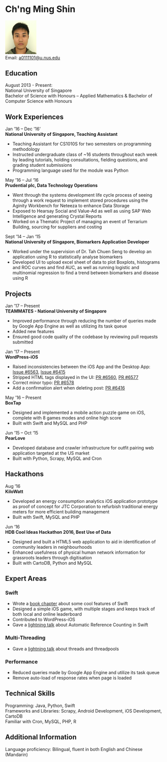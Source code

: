 # Ch'ng Ming Shin

<img src="Ch'ngMingShin.png" width="100" /><br>
Email: [a0111101@u.nus.edu](a0111101@u.nus.edu)

## Education

August 2013 - Present: <br>
National University of Singapore <br>
Bachelor of Science with Honours – Applied Mathematics & Bachelor of Computer Science with Honours


## Work Experiences

Jan ’16 – Dec '16'<br>
**National University of Singapore, Teaching Assistant**
* Teaching Assistant for CS1010S for two semesters on programming methodology
* Instructed undergraduate class of ~16 students throughout each week by leading tutorials, holding consultations, fielding questions, and grading student submissions
* Programming language used for the module was Python

May ’16 – Jul ‘16<br>
**Prudential plc, Data Technology Operations**
* Went through the systems development life cycle process of seeing through a work request to implement stored procedures using the Aginity Workbench for Neteeza to enhance Data Storage
* Exposed to Hearsay Social and Value-Ad as well as using SAP Web Intelligence and generating Crystal Reports
* Worked on a Thematic Project of managing an event of Terrarium Building, sourcing for suppliers and costing

Sept ’14 – Jan ‘15<br>
**National University of Singapore, Biomarkers Application Developer**
* Worked under the supervision of Dr. Tah Chuen Seng to develop an application using R to statistically analyse biomarkers
* Developed UI to upload excel sheet of data to plot Boxplots, histograms and ROC curves and find AUC, as well as running logistic and multinomial regression to find a trend between biomarkers and disease using R


## Projects

Jan ’17 – Present<br>
**TEAMMATES - National University of Singapore**
* Improved performance through reducing the number of queries made by Google App Engine as well as utilizing its task queue
* Added new features
* Ensured good code quality of the codebase by reviewing pull requests submitted

Jan ’17 – Present<br>
**WordPress-iOS**
* Raised inconsistencies between the iOS App and the Desktop App: [Issue #6563](https://github.com/wordpress-mobile/WordPress-iOS/issues/6563), [Issue #6415](https://github.com/wordpress-mobile/WordPress-iOS/issues/6415)
* Stripped HTML tags displayed in the UI: [PR #6560](https://github.com/wordpress-mobile/WordPress-iOS/pull/6560), [PR #6577](https://github.com/wordpress-mobile/WordPress-iOS/pull/6577) 
* Correct minor typo: [PR #6578](https://github.com/wordpress-mobile/WordPress-iOS/pull/6578)
* Add a confirmation alert when deleting post: [PR #6416](https://github.com/wordpress-mobile/WordPress-iOS/pull/6416)

May ’16 – Present<br>
**BoxTap**
* Designed and implemented a mobile action puzzle game on iOS, complete with 8 games modes and online high score
* Built with Swift and MySQL and PHP

Jun ’15 – Oct ‘15<br>
**PearLove**
* Developed database and crawler infrastructure for outfit pairing web application targeted at the US market
* Built with Python, Scrapy, MySQL and Cron


## Hackathons

Aug ’16<br>
**KiloWatt**
* Developed an energy consumption analytics iOS application prototype as proof of concept for JTC Corporation to refurbish traditional energy meters for more efficient building management
* Built with Swift, MySQL and PHP

Jun ‘16<br>
**HDB Cool Ideas Hackathon 2016, Best Use of Data**
* Designed and built a HTML5 web application to aid in identification of community leaders in neighbourhoods
* Enhanced usefulness of physical human network information for grassroots leaders through digitisation
* Built with CartoDB, Python and MySQL


## Expert Areas

### Swift
* Wrote a [book chapter](https://github.com/ablyx/learningresources/blob/swift/contents/swift/welcome-to-swift.md) about some cool features of Swift
* Designed a simple iOS game, with multiple stages and keeps track of both local and online leaderboard
* Contributed to WordPress-iOS
* Gave a [lightning talk](https://github.com/nus-oss/lightningtalks/issues/15) about Automatic Reference Counting in Swift

### Multi-Threading
* Gave a [lightning talk](https://github.com/nus-oss/lightningtalks/issues/29) about threads and threadpools

### Performance
* Reduced queries made by Google App Engine and utilize its task queue
* Remove auto-load of response rates when page is loaded

## Technical Skills

Programming: Java, Python, Swift<br>
Frameworks and Libraries: Scrapy, Android Development, iOS Development, CartoDB<br>
Familiar with Cron, MySQL, PHP, R


## Additional Information

Language proficiency: Bilingual, fluent in both English and Chinese (Mandarin)

<br>

